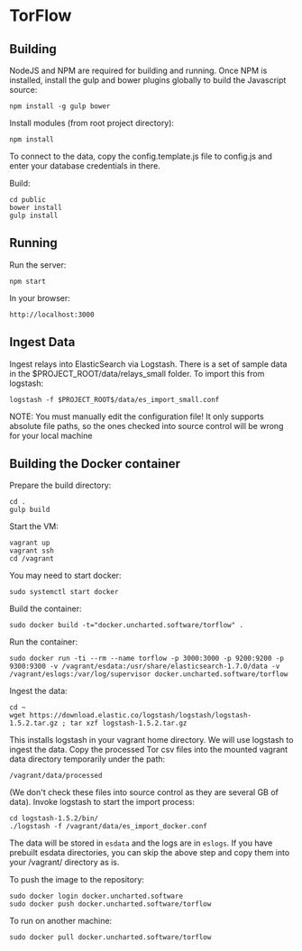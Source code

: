 # TorFlow

## Building

NodeJS and NPM are required for building and running. Once NPM is installed, install the gulp and bower plugins globally to build the Javascript source:

	npm install -g gulp bower

Install modules (from root project directory):

    npm install
    
To connect to the data, copy the config.template.js file to config.js and enter your database credentials in there.

Build:

    cd public
	bower install
    gulp install

## Running

Run the server:

	npm start

In your browser:

	http://localhost:3000

## Ingest Data

Ingest relays into ElasticSearch via Logstash.  There is a set of sample data in the $PROJECT_ROOT/data/relays_small folder.  To import this from logstash:

	logstash -f $PROJECT_ROOT$/data/es_import_small.conf

NOTE: You must manually edit the configuration file!  It only supports absolute file paths, so the ones checked into source control will be wrong for your local machine

## Building the Docker container

Prepare the build directory:

	cd .
	gulp build

Start the VM:

    vagrant up
    vagrant ssh
    cd /vagrant

You may need to start docker:

	sudo systemctl start docker

Build the container:

    sudo docker build -t="docker.uncharted.software/torflow" .

Run the container:

    sudo docker run -ti --rm --name torflow -p 3000:3000 -p 9200:9200 -p 9300:9300 -v /vagrant/esdata:/usr/share/elasticsearch-1.7.0/data -v /vagrant/eslogs:/var/log/supervisor docker.uncharted.software/torflow

Ingest the data:

	cd ~
	wget https://download.elastic.co/logstash/logstash/logstash-1.5.2.tar.gz ; tar xzf logstash-1.5.2.tar.gz

This installs logstash in your vagrant home directory.  We will use logstash to ingest the data.  Copy the processed Tor csv files into the mounted vagrant data directory temporarily under the path:

	/vagrant/data/processed

(We don't check these files into source control as they are several GB of data).  Invoke logstash to start the import process:

	cd logstash-1.5.2/bin/
	./logstash -f /vagrant/data/es_import_docker.conf

The data will be stored in `esdata` and the logs are in `eslogs`.  If you have prebuilt esdata directories, you can skip the above step and copy them into your /vagrant/ directory as is.

To push the image to the repository:

	sudo docker login docker.uncharted.software
	sudo docker push docker.uncharted.software/torflow

To run on another machine:

	sudo docker pull docker.uncharted.software/torflow
